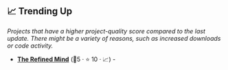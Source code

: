 ## 📈 Trending Up

_Projects that have a higher project-quality score compared to the last update. There might be a variety of reasons, such as increased downloads or code activity._

- <b><a href="https://refinedmind.co/digital-garden">The Refined Mind</a></b> (🥉5 ·  ⭐ 10 · 📈) - 

